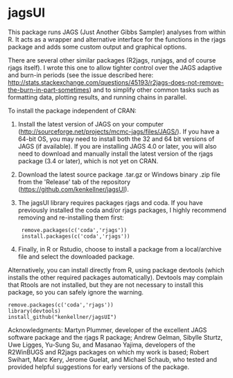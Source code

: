 jagsUI
==========

This package runs JAGS (Just Another Gibbs Sampler) analyses from within R. It acts as a wrapper and alternative interface for the functions in the rjags package and adds some custom output and graphical options. 

There are several other similar packages (R2jags, runjags, and of course rjags itself). I wrote this one to allow tighter control over the JAGS adaptive and burn-in periods (see the issue described here: http://stats.stackexchange.com/questions/45193/r2jags-does-not-remove-the-burn-in-part-sometimes) and to simplify other common tasks such as formatting data, plotting results, and running chains in parallel.

To install the package independent of CRAN:

1. Install the latest version of JAGS on your computer (http://sourceforge.net/projects/mcmc-jags/files/JAGS/). If you have a 64-bit OS, you may need to install both the 32 and 64 bit versions of JAGS (if available). If you are installing JAGS 4.0 or later, you will also need to download and manually install the latest version of the rjags package (3.4 or later), which is not yet on CRAN.
2. Download the latest source package .tar.gz or Windows binary .zip file from the 'Release' tab of the repository (https://github.com/kenkellner/jagsUI). 
3. The jagsUI library requires packages rjags and coda. If you have previously installed the coda and/or rjags packages, I highly recommend removing and re-installing them first:

        remove.packages(c('coda','rjags'))
        install.packages(c('coda','rjags'))
4. Finally, in R or Rstudio, choose to install a package from a local/archive file and select the downloaded package.

Alternatively, you can install directly from R, using package devtools (which installs the other required packages automatically). Devtools may complain that Rtools are not installed, but they are not necessary to install this package, so you can safely ignore the warning.
```
remove.packages(c('coda','rjags'))
library(devtools)
install_github("kenkellner/jagsUI")
```
Acknowledgments: Martyn Plummer, developer of the excellent JAGS software package and the rjags R package;  Andrew Gelman, Sibylle Sturtz, Uwe Ligges, Yu-Sung Su, and Masanao Yajima, developers of the R2WinBUGS and R2jags packages on which my work is based; Robert Swihart, Marc Kery, Jerome Guelat, and Michael Schaub, who tested and provided helpful suggestions for early versions of the package.
